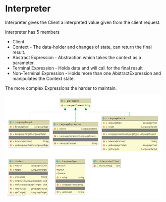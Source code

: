 # Interpreter

Interpreter gives the Client a interpreted value given from the client request.

Interpreter has 5 members
* Client
* Context - The data-holder and changes of state, can return the final result.
* Abstract Expression - Abstraction which takes the context as a parameter.
* Terminal Expression - Holds data and will call for the final result
* Non-Terminal Expression - Holds more than one AbstractExpression and manipulates the Context state.

The more complex Expressions the harder to maintain. 

![alt text](interpreter.png)